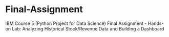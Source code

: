 # Final-Assignment
IBM Course 5 (Python Project for Data Science) Final Assignment - Hands-on Lab: Analyzing Historical Stock/Revenue Data and Building a Dashboard
